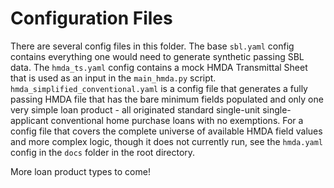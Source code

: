 # Configuration Files

There are several config files in this folder. The base `sbl.yaml` config contains everything one would need to generate synthetic passing SBL data. The `hmda_ts.yaml` config contains a mock HMDA Transmittal Sheet that is used as an input in the `main_hmda.py` script. `hmda_simplified_conventional.yaml` is a config file that generates a fully passing HMDA file that has the bare minimum fields populated and only one very simple loan product - all originated standard single-unit single-applicant conventional home purchase loans with no exemptions. For a config file that covers the complete universe of available HMDA field values and more complex logic, though it does not currently run, see the `hmda.yaml` config in the `docs` folder in the root directory. 

More loan product types to come! 